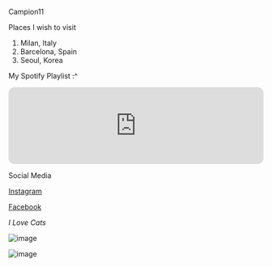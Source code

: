 Campion11

Places I wish to visit

1. Milan, Italy
2. Barcelona, Spain
3. Seoul, Korea

My Spotify Playlist :^

<iframe style="border-radius:12px" src="https://open.spotify.com/embed/playlist/3bzEA2WzAmLYS1M9jb53UN?utm_source=generator&theme=0" width="100%" height="152" frameBorder="0" allowfullscreen="" allow="autoplay; clipboard-write; encrypted-media; fullscreen; picture-in-picture" loading="lazy"></iframe> 

Social Media 

[Instagram](https://www.instagram.com/ck.eahs00/)

[Facebook](https://www.facebook.com/cheskahicheska)

*I Love Cats*

![image](https://github.com/user-attachments/assets/fb8781e2-220f-47ff-bc85-619581a13a7c)

![image](https://github.com/user-attachments/assets/bac5cc4d-6c76-4c4e-83ad-fb5dedcb71c6)

